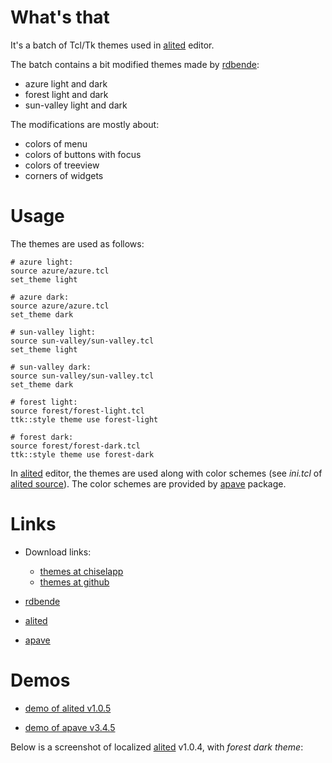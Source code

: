 # What's that

It's a batch of Tcl/Tk themes used in [alited](https://aplsimple.github.io/en/tcl/alited) editor.

The batch contains a bit modified themes made by [rdbende](https://github.com/rdbende):

  * azure light and dark
  * forest light and dark
  * sun-valley light and dark

The modifications are mostly about:

  * colors of menu
  * colors of buttons with focus
  * colors of treeview
  * corners of widgets

# Usage

The themes are used as follows:

    # azure light:
    source azure/azure.tcl
    set_theme light

    # azure dark:
    source azure/azure.tcl
    set_theme dark

    # sun-valley light:
    source sun-valley/sun-valley.tcl
    set_theme light

    # sun-valley dark:
    source sun-valley/sun-valley.tcl
    set_theme dark

    # forest light:
    source forest/forest-light.tcl
    ttk::style theme use forest-light

    # forest dark:
    source forest/forest-dark.tcl
    ttk::style theme use forest-dark

In [alited](https://aplsimple.github.io/en/tcl/alited) editor, the themes are used along with color schemes (see *ini.tcl* of [alited source](https://github.com/aplsimple/alited)). The color schemes are provided by [apave](https://aplsimple.github.io/en/tcl/pave) package.

# Links

  * Download links:

      * [themes at chiselapp](https://chiselapp.com/user/aplsimple/repository/alethemes/download)
      * [themes at github](https://github.com/aplsimple/alethemes)

  * [rdbende](https://gitgub.com/rdbende)

  * [alited](https://aplsimple.github.io/en/tcl/alited)

  * [apave](https://aplsimple.github.io/en/tcl/pave)

# Demos

  * [demo of alited v1.0.5](https://github.com/aplsimple/alited/releases/download/6.Themes_alited-1.0.5/6.Themes_alited-1.0.5.mp4)

  * [demo of apave v3.4.5](https://github.com/aplsimple/pave/releases/download/apave-theming.3.4.5/apave-theming.3.4.5.mp4)

Below is a screenshot of localized [alited](https://aplsimple.github.io/en/tcl/alited) v1.0.4, with *forest dark theme*:

<img src="https://aplsimple.github.io/en/tcl/alited/files/alited-ru.png" class="media" alt="">

